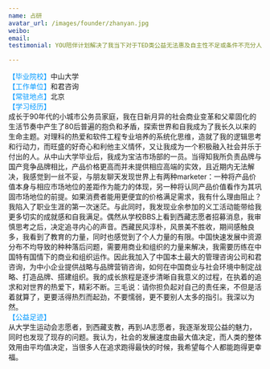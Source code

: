 ```yaml
---
name: 占研
avatar_url: /images/founder/zhanyan.jpg
weibo:
email:
testimonial: YOU陪伴计划解决了我当下对于TED类公益无法惠及自主性不足或条件不充分人群的问题，让继续探寻世界的知识分子与懵懂却处于黄金年纪的青少年连接起来，让双方都更好。这正是我的理想，是一个能长期奋斗的事业。人生在世，当有肩担，让我们为了更美的世界和更好的自己，携手奋进！

---
```


  <font color=#0099ff>【毕业院校】</font>中山大学  
  <font color=#0099ff>【工作单位】</font>和君咨询  
  <font color=#0099ff>【常驻地点】</font>北京  
  <font color=#0099ff>【学习经历】</font>  
成长于90年代的小城市公务员家庭，我在日新月异的社会商业变革和父辈固化的生活节奏中产生了80后普遍的抱负和矛盾，探索世界和自我成为了我长久以来的生命主题。对理科的热爱和软件工程专业培养的系统化思维，造就了我的逻辑思考和行动力，而旺盛的好奇心和利他主义情怀，又让我成为一个积极融入社会并乐于付出的人。从中山大学毕业后，我成为宝洁市场部的一员。当得知我所负责品牌与国产竞争品牌相比，产品价格更高而并未提供相应高端的实效，且近期内无法解决，我感觉到一丝不妥，与朋友聊天发现世界上有两种marketer：一种将产品价值本身与相应市场地位的差距作为能力的体现，另一种将认同产品价值看作为其巩固市场地位的前提。如果消费者能用更便宜的价格满足需求，我有什么理由阻止？我陷入了职业生涯的第一次迷茫。与此同时，我发现业余参加的义工活动能带给我更多切实的成就感和自我满足。偶然从学校BBS上看到西藏志愿者招募消息，我审慎思考之后，决定追寻内心的声音。西藏民风淳朴，风景美不胜收，期间感触良多，我看到了教育的力量，同时也感觉到了个人力量的有限。中国快速发展中资源分布不均导致的种种落后问题，需要用商业和组织的力量来解决，我需要历练在中国特有国情下的商业和组织运作。因此我加入了中国本土最大的管理咨询公司和君咨询，为中小企业提供战略与品牌营销咨询，如何在中国商业与社会环境中制定战略、打造品牌、搭建组织。我的成长旅程是逐步清晰自我意义的过程，在执着的追求和对世界的热爱下，精彩不断。三毛说：请你担负起对自己的责任来，不但是活着就算了，更要活得热烈而起劲，不要懦弱，更不要别人太多的指引。我深以为然。  
  <font color=#0099ff>【公益足迹】</font>  
从大学生运动会志愿者，到西藏支教，再到JA志愿者，我逐渐发现公益的魅力，同时也发现了现存的问题。我认为，社会的发展速度由最大值决定，而人类的整体效用由平均值决定，当很多人在追求跑得最快的时候，我希望每个人都能跑得更幸福。  
